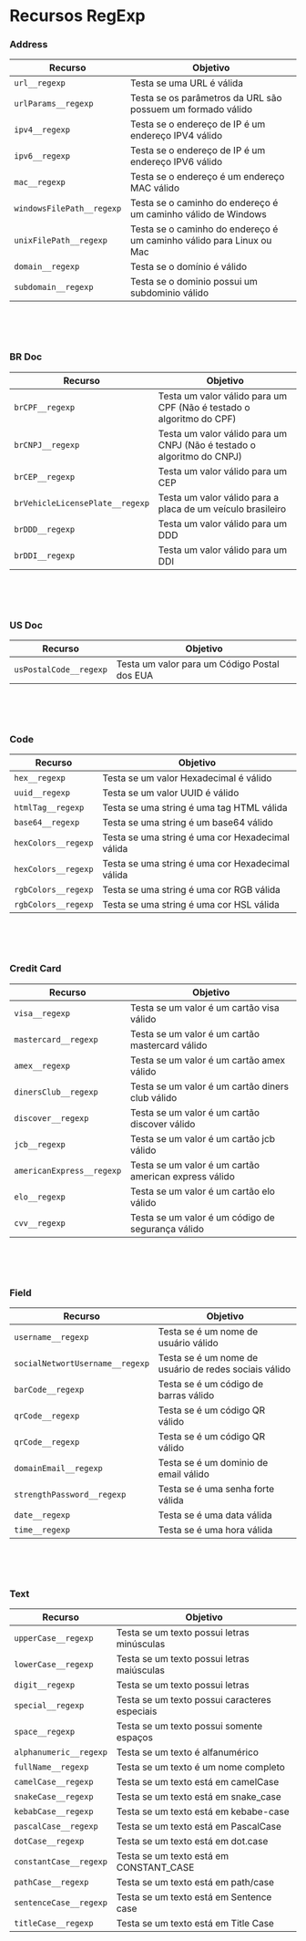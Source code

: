 # Recursos RegExp

### **Address**
| Recurso | Objetivo |
| ------- | -------- |
| `url__regexp`             | Testa se uma URL é válida                                            |
| `urlParams__regexp`       | Testa se os parâmetros da URL são  possuem um formado válido         |
| `ipv4__regexp`            | Testa se o endereço de IP é um endereço IPV4 válido                  |
| `ipv6__regexp`            | Testa se o endereço de IP é um endereço IPV6 válido                  | 
| `mac__regexp`             | Testa se o endereço é um endereço MAC válido                         | 
| `windowsFilePath__regexp` | Testa se o caminho do endereço é um caminho válido de Windows        | 
| `unixFilePath__regexp`    | Testa se o caminho do endereço é um caminho válido para Linux ou Mac |
| `domain__regexp`          | Testa se o domínio é válido                                          |
| `subdomain__regexp`       | Testa se o dominio possui um subdominio válido                       |

<p>&nbsp;</p><p>&nbsp;</p>

### **BR Doc**
| Recurso | Objetivo |
| ------- | -------- |
| `brCPF__regexp`           | Testa um valor válido para um CPF (Não é testado o algoritmo do CPF)   |
| `brCNPJ__regexp`          | Testa um valor válido para um CNPJ (Não é testado o algoritmo do CNPJ) |
| `brCEP__regexp`           | Testa um valor válido para um CEP                                      |
| `brVehicleLicensePlate__regexp` | Testa um valor válido para a placa de um veículo brasileiro      |
| `brDDD__regexp`           | Testa um valor válido para um DDD                                      |
| `brDDI__regexp`           | Testa um valor válido para um DDI                                      |

<p>&nbsp;</p><p>&nbsp;</p>

### **US Doc**
| Recurso | Objetivo |
| ------- | -------- |
| `usPostalCode__regexp`    | Testa um valor para um Código Postal dos EUA   |


<p>&nbsp;</p><p>&nbsp;</p>

### **Code**
| Recurso | Objetivo |
| ------- | -------- |
| `hex__regexp`        | Testa se um valor Hexadecimal é válido            |
| `uuid__regexp`       | Testa se um valor UUID é válido                   |
| `htmlTag__regexp`    | Testa se uma string é uma tag HTML válida         |
| `base64__regexp`     | Testa se uma string é um base64 válido            |
| `hexColors__regexp`  | Testa se uma string é uma cor Hexadecimal válida  |
| `hexColors__regexp`  | Testa se uma string é uma cor Hexadecimal válida  |
| `rgbColors__regexp`  | Testa se uma string é uma cor RGB válida          |
| `rgbColors__regexp`  | Testa se uma string é uma cor HSL válida          |

<p>&nbsp;</p><p>&nbsp;</p>

### **Credit Card**
| Recurso | Objetivo |
| ------- | -------- |
| `visa__regexp`            | Testa se um valor é um cartão visa válido              |
| `mastercard__regexp`      | Testa se um valor é um cartão mastercard válido        |
| `amex__regexp`            | Testa se um valor é um cartão amex válido              |
| `dinersClub__regexp`      | Testa se um valor é um cartão diners club válido       |
| `discover__regexp`        | Testa se um valor é um cartão discover válido          |
| `jcb__regexp`             | Testa se um valor é um cartão jcb válido               |
| `americanExpress__regexp` | Testa se um valor é um cartão american express válido  |
| `elo__regexp`             | Testa se um valor é um cartão elo válido               |
| `cvv__regexp`             | Testa se um valor é um código de segurança válido      |


<p>&nbsp;</p><p>&nbsp;</p>


### **Field**
| Recurso | Objetivo |
| ------- | -------- |
| `username__regexp` | Testa se é um nome de usuário válido |
| `socialNetwortUsername__regexp` | Testa se é um nome de usuário de redes sociais válido |
| `barCode__regexp` | Testa se é um código de barras válido |
| `qrCode__regexp` | Testa se é um código QR válido |
| `qrCode__regexp` | Testa se é um código QR válido |
| `domainEmail__regexp` | Testa se é um dominio de email válido |
| `strengthPassword__regexp` | Testa se é uma senha forte válida |
| `date__regexp` | Testa se é uma data válida |
| `time__regexp` | Testa se é uma hora válida |


<p>&nbsp;</p><p>&nbsp;</p>


### **Text**
| Recurso | Objetivo |
| ------- | -------- |
| `upperCase__regexp` | Testa se um texto possui letras minúsculas |
| `lowerCase__regexp` | Testa se um texto possui letras maiúsculas |
| `digit__regexp` | Testa se um texto possui letras |
| `special__regexp` | Testa se um texto possui caracteres especiais |
| `space__regexp` | Testa se um texto possui somente espaços |
| `alphanumeric__regexp` | Testa se um texto é alfanumérico |
| `fullName__regexp` | Testa se um texto é um nome completo |
| `camelCase__regexp` | Testa se um texto está em camelCase |
| `snakeCase__regexp` | Testa se um texto está em snake_case |
| `kebabCase__regexp` | Testa se um texto está em kebabe-case |
| `pascalCase__regexp` | Testa se um texto está em PascalCase |
| `dotCase__regexp` | Testa se um texto está em dot.case |
| `constantCase__regexp` | Testa se um texto está em CONSTANT_CASE |
| `pathCase__regexp` | Testa se um texto está em path/case |
| `sentenceCase__regexp` | Testa se um texto está em Sentence case |
| `titleCase__regexp` | Testa se um texto está em Title Case |